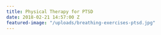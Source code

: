 ```yaml
---
title: Physical Therapy for PTSD
date: 2018-02-21 14:57:00 Z
featured-image: "/uploads/breathing-exercises-ptsd.jpg"
---
```


